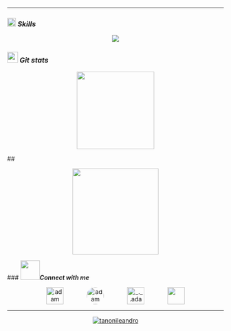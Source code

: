 <hr>

### <picture><img src = "https://media2.giphy.com/media/QssGEmpkyEOhBCb7e1/giphy.gif?cid=ecf05e47a0n3gi1bfqntqmob8g9aid1oyj2wr3ds3mg700bl&rid=giphy.gif" width = 20px></picture> <i><b>Skills</b></i>
<p align="center">
  <a href="https://skillicons.dev">
    <img src="https://skillicons.dev/icons?i=c,python,django,flask,php,net,js,react,html,css,postgresql,mysql&perline=14" />
  </a>
</p>

### <img src="https://th.bing.com/th/id/R.011db7f1e14cdcefd5ed8b056f70d038?rik=NHHx7PD%2bLTi5YA&riu=http%3a%2f%2fui.trinine.net%2fwp%2fwp-content%2fuploads%2f2016%2f06%2f20160602_GraphAnimeIcon.gif&ehk=TXXGvgTPI6i%2f5xQe%2fW3mnT36hQPfIBwZcQsaKAlJWhs%3d&risl=&pid=ImgRaw&r=0" width="25"><i><b>&nbsp;Git stats</b></i>
<p align="center">
	<a href="https://github.com/tanonileandro">
		<img height="180em"  src="https://github-readme-stats.vercel.app/api/top-langs/?username=tanonileandro&layout=compact&langs_count=10&theme=dark&hide_border=true&hide_title=True"/>
	</a>
</p>
## <i><b></b></i>
<p align="center">
 <a href="https://github.com/tanonileandro">
  <img height="200em" src="https://github-profile-summary-cards.vercel.app/api/cards/profile-details?username=tanonileandro&theme=dark&hide_border=true&hide_title=True"/>
 </a>
</p>
### <picture><img src='https://raw.githubusercontent.com/ShahriarShafin/ShahriarShafin/main/Assets/handshake.gif' width="45"></picture><i><b>Connect with me</b></i>
<p align="center">
  <a href="https://www.linkedin.com/in/leandro-tanoni/" target="blank"><img align="center"
      src="https://img.icons8.com/fluency/48/000000/linkedin.png"
      alt="adam pithewan" height="40" style="margin-right: 50px;"/></a>
  <a href="https://www.facebook.com/leandro.tanoni.5" target="blank"><img align="center"
      src="https://img.icons8.com/fluency/48/000000/facebook.png"
      alt="adam pithen wala" height="40" style="margin-right: 50px; border-radius: 30px;"/></a>
  <a href="https://www.instagram.com/tanonileandro/" target="blank"><img align="center"
      src="https://img.icons8.com/fluency/48/000000/instagram-new.png"
      alt="_._.adam._" height="40" style="margin-right: 50px;"/></a>
  <a href = "mailto: tanoni44@gmail.com"><img align="center" src="https://img.icons8.com/fluency/48/000000/apple-mail.png" height="40"/></a>
</p>

<hr>
<p align="center">
	<a href="https://github.com/tanonileandro">
		<img src="https://komarev.com/ghpvc/?username=tanonileandro&label=Profile%20views&color=0e75b6&style=flat" alt="tanonileandro" />
	</a>
</p>
